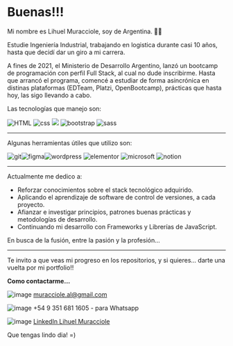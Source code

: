  # Buenas!!!

 Mi nombre es Lihuel Muracciole, soy de Argentina. 👋🏼

Estudie Ingeniería Industrial, trabajando en logistica durante casi 10 años, hasta que decidí dar un giro a mi carrera.

A fines de 2021, el Ministerio de Desarrollo Argentino, lanzó un bootcamp de programación con perfil Full Stack, al cual no dude inscribirme. Hasta que arrancó el programa, comencé a estudiar de forma asincrónica en distinas plataformas (EDTeam, Platzi, OpenBootcamp), prácticas que hasta hoy, las sigo llevando a cabo. 

Las tecnologías que manejo son:

![HTML](https://cdn0.iconfinder.com/data/icons/HTML5/32/HTML_Logo.png "HTML") ![css](https://cdn1.iconfinder.com/data/icons/logotypes/32/badge-css-3-32.png) ![](https://cdn4.iconfinder.com/data/icons/logos-and-brands/512/187_Js_logo_logos-32.png) ![bootstrap](https://cdn0.iconfinder.com/data/icons/long-shadow-web-icons/512/boostrap-32.png) ![sass](https://cdn4.iconfinder.com/data/icons/logos-and-brands/512/288_Sass_logo-32.png "sass")


-------------
Algunas herramientas útiles que utilizo son:

![git](https://cdn3.iconfinder.com/data/icons/social-media-2169/24/social_media_social_media_logo_git-32.png "git")![figma](https://cdn4.iconfinder.com/data/icons/logos-brands-in-colors/3000/figma-logo-32.png "figma")![wordpress](https://cdn3.iconfinder.com/data/icons/social-media-2169/24/social_media_social_media_logo_wordpress-32.png "wordpress") ![elementor](https://cdn0.iconfinder.com/data/icons/font-awesome-brands-vol-1/512/elementor-32.png "elementor") ![microsoft](https://cdn3.iconfinder.com/data/icons/popular-services-brands-vol-2/512/microsoft-office-32.png "microsoft") ![notion](https://cdn1.iconfinder.com/data/icons/radix/15/notion-logo-32.png "notion")


--------------

Actualmente me dedico a:
* Reforzar conocimientos sobre el stack tecnológico adquirido.
* Aplicando el aprendizaje de software de control de versiones, a cada proyecto.
* Afianzar e investigar principios, patrones buenas prácticas y metodologías de desarrollo.
* Continuando mi desarrollo con Frameworks y Librerías de JavaScript.


En busca de la fusión, entre la pasión y la profesión...

--------------

Te invito a que veas mi progreso en los repositorios, y si quieres... darte una vuelta por mi portfolio!!


**Como contactarme...**

![image](https://user-images.githubusercontent.com/110037132/198204899-427e9bb5-8db7-4324-bb96-d8a7cc8ecf17.png)     muracciole.al@gmail.com

![image](https://user-images.githubusercontent.com/110037132/198205358-82ab61fe-5b9b-48c6-b818-4bd0a61a5250.png)     +54 9 351 681 1605 - para Whatsapp

![image](https://user-images.githubusercontent.com/110037132/198205594-84e81494-f931-428d-aa78-839a85fa507f.png) [LinkedIn Lihuel Muracciole](https://www.linkedin.com/in/a-lihuel-muracciole-89088a96/ "LinkedIn Lihuel Muracciole")


Que tengas lindo dia! =)

